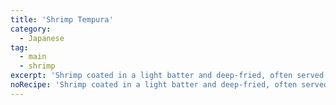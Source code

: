 ```yaml
---
title: 'Shrimp Tempura'
category:
  - Japanese
tag:
  - main
  - shrimp
excerpt: 'Shrimp coated in a light batter and deep-fried, often served with a dipping sauce made from dashi, mirin, and soy sauce.'
noRecipe: 'Shrimp coated in a light batter and deep-fried, often served with a dipping sauce made from dashi, mirin, and soy sauce.'
---
```

